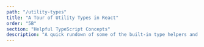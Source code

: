 ```yaml
---
path: "/utility-types"
title: "A Tour of Utility Types in React"
order: "5B"
section: "Helpful TypeScript Concepts"
description: "A quick rundown of some of the built-in type helpers and whatnot."
---
```

